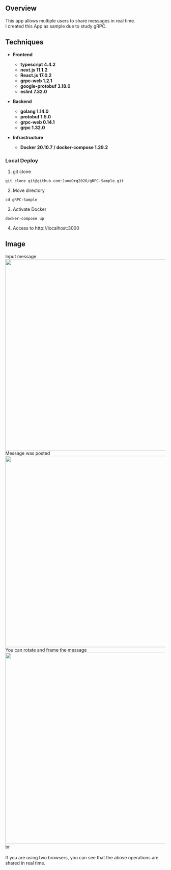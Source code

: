 ## Overview

This app allows multiple users to share messages in real time.<br>
I created this App as sample due to study gRPC.<br>

## Techniques

* __Frontend__
  * __typescript 4.4.2__
  * __next.js 11.1.2__
  * __React.js 17.0.2__
  * __grpc-web 1.2.1__
  * __google-protobuf 3.18.0__
  * __eslint 7.32.0__


* __Backend__
  * __golang 1.14.0__
  * __protobuf 1.5.0__
  * __grpc-web 0.14.1__
  * __grpc 1.32.0__


* __Infrastructure__
  * __Docker 20.10.7 / docker-compose 1.29.2__

### Local Deploy

1.  git clone
```terminal
git clone git@github.com:JuneOrg2020/gRPC-Sample.git
```

2.  Move directory
```terminal
cd gRPC-Sample
```

3. Activate Docker
```terminal
docker-compose up
```

4. Access to http://localhost:3000

## Image
 Input message <br>
<img src="https://user-images.githubusercontent.com/64642177/132992981-b0825085-9f5f-467a-9d77-b6cbeb144038.png" width=600><br>
 Message was posted <br>
<img src="https://user-images.githubusercontent.com/64642177/132992985-72c8db3a-a40c-44fb-a935-9616639bd817.png" width=600><br>
 You can rotate and frame the message  <br>
<img src="https://user-images.githubusercontent.com/64642177/132992988-465c07db-cc3d-4170-a8a4-01a8a005da8c.png" width=600><br>br
<br>
<br>
If you are using two browsers, you can see that the above operations are shared in real time.
